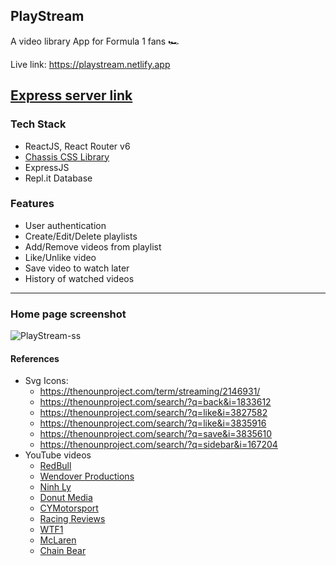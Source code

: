 ## PlayStream
A video library App for Formula 1 fans 🏎

Live link: https://playstream.netlify.app
  
[Express server link](https://replit.com/@kushanksriraj/playstream#index.js)
----


### Tech Stack   
- ReactJS, React Router v6
- [Chassis CSS Library](https://chassis.netlify.app/)
- ExpressJS
- Repl.it Database

### Features
- User authentication 
- Create/Edit/Delete playlists
- Add/Remove videos from playlist
- Like/Unlike video
- Save video to watch later 
- History of watched videos

---
### Home page screenshot
![PlayStream-ss](https://user-images.githubusercontent.com/64832695/122273336-f2798f80-cefe-11eb-8c9d-6d130387278a.png)




#### References   
- Svg Icons:
  + https://thenounproject.com/term/streaming/2146931/
  + https://thenounproject.com/search/?q=back&i=1833612
  + https://thenounproject.com/search/?q=like&i=3827582
  + https://thenounproject.com/search/?q=like&i=3835916
  + https://thenounproject.com/search/?q=save&i=3835610
  + https://thenounproject.com/search/?q=sidebar&i=167204
- YouTube videos
  + [RedBull](https://www.youtube.com/channel/UCblfuW_4rakIf2h6aqANefA)
  + [Wendover Productions](https://www.youtube.com/channel/UC9RM-iSvTu1uPJb8X5yp3EQ)
  + [Ninh Ly](https://www.youtube.com/channel/UCTiEIvYaXBTcu2b9viRB7lg)
  + [Donut Media](https://www.youtube.com/channel/UCL6JmiMXKoXS6bpP1D3bk8g)
  + [CYMotorsport](https://www.youtube.com/channel/UCxdcaGkqr7UiNZi46f35yDw)
  + [Racing Reviews](https://www.youtube.com/channel/UCviJk2l54SemDYsaYDrDVuA)
  + [WTF1](https://www.youtube.com/channel/UCDxm-FbK9nmZKqHI19j-DOw)
  + [McLaren](https://www.youtube.com/channel/UC8dxVgZl9u5HeCOXnosCtuQ)
  + [Chain Bear](https://www.youtube.com/channel/UC7u-Dg0jb7g9s7XjmtJrtpg)
